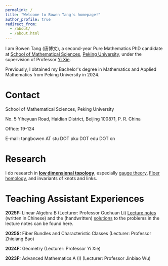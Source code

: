 ```yaml
---
permalink: /
title: "Welcome to Bowen Tang's homepage!"
author_profile: true
redirect_from: 
  - /about/
  - /about.html
---
```


I am Bowen Tang (唐博文), a second-year Pure Mathematics PhD candidate at [School of Mathematical Sciences](https://www.math.pku.edu.cn/), [Peking University](https://www.pku.edu.cn), under the supervision of Professor [Yi Xie](https://bicmr.pku.edu.cn/content/lists/11_catid74_zmx.html). 

Previously, I obtained my Bachelor's degree in Mathematics and Applied Mathematics from Peking University in 2024.

Contact
======
School of Mathematical Sciences, Peking University

No. 5 Yiheyuan Road, Haidian District, Beijing 100871, P. R. China

Office: 19-124

E-mail: tangbowen AT stu DOT pku DOT edu DOT cn

Research
======
I do research in [<strong>low dimensional topology</strong>](https://en.wikipedia.org/wiki/Low-dimensional_topology), especially [gauge theory](https://en.wikipedia.org/wiki/Gauge_theory_(mathematics)), [Floer homology](https://en.wikipedia.org/wiki/Floer_homology), and invariants of knots and links.

Teaching Assistant Experiences
======
__2025F:__ Linear Algebra B (Lecturer: Professor Guchuan Li) [Lecture notes](assets/25F_Lecture_Notes.pdf) (written in Chinese) and the (handwritten) [solutions](assets/25F_Solution.pdf) to the problems in the lecture notes can be found here.

__2025S:__ Fiber Bundles and Characteristic Classes (Lecturer: Professor Zhiqiang Bao)

__2024F:__ Geometry (Lecturer: Professor Yi Xie)

__2023F:__ Advanced Mathematics A (I) (Lecturer: Professor Jinbiao Wu)
